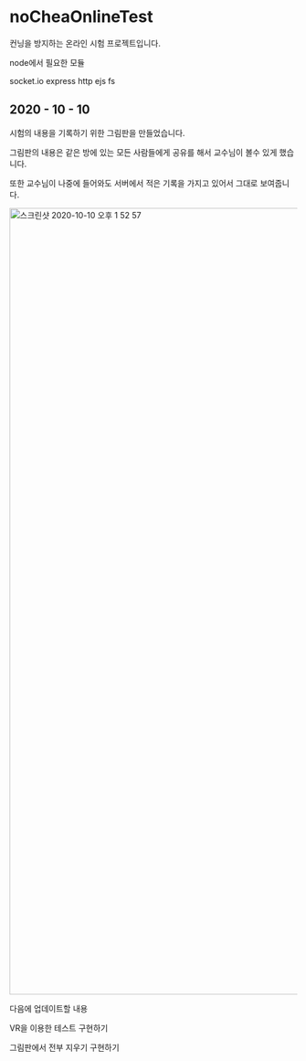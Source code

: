 # noCheaOnlineTest
컨닝을 방지하는 온라인 시험 프로젝트입니다.

node에서 필요한 모듈

socket.io
express
http
ejs
fs

## 2020 - 10 - 10

시험의 내용을 기록하기 위한 그림판을 만들었습니다.

그림판의 내용은 같은 방에 있는 모든 사람들에게 공유를 해서 교수님이 볼수 있게 했습니다.

또한 교수님이 나중에 들어와도 서버에서 적은 기록을 가지고 있어서 그대로 보여줍니다.

<img width="1377" alt="스크린샷 2020-10-10 오후 1 52 57" src="https://user-images.githubusercontent.com/16849874/95646091-e92e5c80-0aff-11eb-9726-05095dd27e7a.png">

다음에 업데이트할 내용

VR을 이용한 테스트 구현하기

그림판에서 전부 지우기 구현하기
